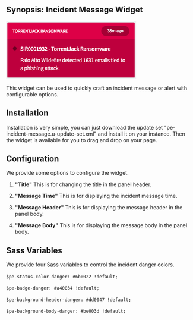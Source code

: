 ## Synopsis: Incident Message Widget

![](../images/pe-incident-message.png)

This widget can be used to quickly craft an incident message or alert with configurable options.

## Installation

Installation is very simple, you can just download the update set "pe-incident-message.u-update-set.xml" and install it on your instance. Then the widget is available for you to drag and drop on your page.

## Configuration

We provide some options to configure the widget.

1. **"Title"** This is for changing the title in the panel header.

1. **"Message Time"** This is for displaying the incident message time.

1. **"Message Header"** This is for displaying the message header in the panel body.

1. **"Message Body"** This is for displaying the message body in the panel body.

## Sass Variables

We provide four Sass variables to control the incident danger colors.

`$pe-status-color-danger: #6b0022 !default;`

`$pe-badge-danger: #a40034 !default;`

`$pe-background-header-danger: #dd0047 !default;`

`$pe-background-body-danger: #be003d !default;`